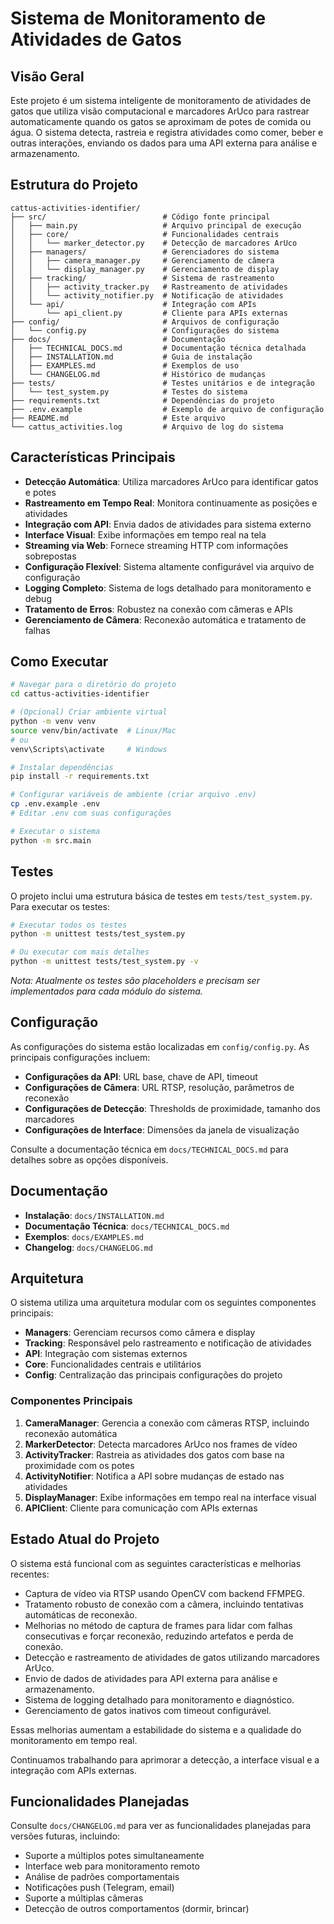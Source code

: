 # Sistema de Monitoramento de Atividades de Gatos

## Visão Geral

Este projeto é um sistema inteligente de monitoramento de atividades de gatos que utiliza visão computacional e marcadores ArUco para rastrear automaticamente quando os gatos se aproximam de potes de comida ou água. O sistema detecta, rastreia e registra atividades como comer, beber e outras interações, enviando os dados para uma API externa para análise e armazenamento.

## Estrutura do Projeto

```
cattus-activities-identifier/
├── src/                          # Código fonte principal
│   ├── main.py                   # Arquivo principal de execução
│   ├── core/                     # Funcionalidades centrais
│   │   └── marker_detector.py    # Detecção de marcadores ArUco
│   ├── managers/                 # Gerenciadores do sistema
│   │   ├── camera_manager.py     # Gerenciamento de câmera
│   │   └── display_manager.py    # Gerenciamento de display
│   ├── tracking/                 # Sistema de rastreamento
│   │   ├── activity_tracker.py   # Rastreamento de atividades
│   │   └── activity_notifier.py  # Notificação de atividades
│   └── api/                      # Integração com APIs
│       └── api_client.py         # Cliente para APIs externas
├── config/                       # Arquivos de configuração
│   └── config.py                 # Configurações do sistema
├── docs/                         # Documentação
│   ├── TECHNICAL_DOCS.md         # Documentação técnica detalhada
│   ├── INSTALLATION.md           # Guia de instalação
│   ├── EXAMPLES.md               # Exemplos de uso
│   └── CHANGELOG.md              # Histórico de mudanças
├── tests/                        # Testes unitários e de integração
│   └── test_system.py            # Testes do sistema
├── requirements.txt              # Dependências do projeto
├── .env.example                  # Exemplo de arquivo de configuração
├── README.md                     # Este arquivo
└── cattus_activities.log         # Arquivo de log do sistema
```

## Características Principais

- **Detecção Automática**: Utiliza marcadores ArUco para identificar gatos e potes
- **Rastreamento em Tempo Real**: Monitora continuamente as posições e atividades
- **Integração com API**: Envia dados de atividades para sistema externo
- **Interface Visual**: Exibe informações em tempo real na tela
- **Streaming via Web**: Fornece streaming HTTP com informações sobrepostas
- **Configuração Flexível**: Sistema altamente configurável via arquivo de configuração
- **Logging Completo**: Sistema de logs detalhado para monitoramento e debug
- **Tratamento de Erros**: Robustez na conexão com câmeras e APIs
- **Gerenciamento de Câmera**: Reconexão automática e tratamento de falhas

## Como Executar

```bash
# Navegar para o diretório do projeto
cd cattus-activities-identifier

# (Opcional) Criar ambiente virtual
python -m venv venv
source venv/bin/activate  # Linux/Mac
# ou
venv\Scripts\activate     # Windows

# Instalar dependências
pip install -r requirements.txt

# Configurar variáveis de ambiente (criar arquivo .env)
cp .env.example .env
# Editar .env com suas configurações

# Executar o sistema
python -m src.main
```

## Testes

O projeto inclui uma estrutura básica de testes em `tests/test_system.py`. Para executar os testes:

```bash
# Executar todos os testes
python -m unittest tests/test_system.py

# Ou executar com mais detalhes
python -m unittest tests/test_system.py -v
```

*Nota: Atualmente os testes são placeholders e precisam ser implementados para cada módulo do sistema.*

## Configuração

As configurações do sistema estão localizadas em `config/config.py`. As principais configurações incluem:

- **Configurações da API**: URL base, chave de API, timeout
- **Configurações de Câmera**: URL RTSP, resolução, parâmetros de reconexão
- **Configurações de Detecção**: Thresholds de proximidade, tamanho dos marcadores
- **Configurações de Interface**: Dimensões da janela de visualização

Consulte a documentação técnica em `docs/TECHNICAL_DOCS.md` para detalhes sobre as opções disponíveis.

## Documentação

- **Instalação**: `docs/INSTALLATION.md`
- **Documentação Técnica**: `docs/TECHNICAL_DOCS.md`
- **Exemplos**: `docs/EXAMPLES.md`
- **Changelog**: `docs/CHANGELOG.md`

## Arquitetura

O sistema utiliza uma arquitetura modular com os seguintes componentes principais:

- **Managers**: Gerenciam recursos como câmera e display
- **Tracking**: Responsável pelo rastreamento e notificação de atividades
- **API**: Integração com sistemas externos
- **Core**: Funcionalidades centrais e utilitários
- **Config**: Centralização das principais configurações do projeto

### Componentes Principais

1. **CameraManager**: Gerencia a conexão com câmeras RTSP, incluindo reconexão automática
2. **MarkerDetector**: Detecta marcadores ArUco nos frames de vídeo
3. **ActivityTracker**: Rastreia as atividades dos gatos com base na proximidade com os potes
4. **ActivityNotifier**: Notifica a API sobre mudanças de estado nas atividades
5. **DisplayManager**: Exibe informações em tempo real na interface visual
6. **APIClient**: Cliente para comunicação com APIs externas

## Estado Atual do Projeto

O sistema está funcional com as seguintes características e melhorias recentes:

- Captura de vídeo via RTSP usando OpenCV com backend FFMPEG.
- Tratamento robusto de conexão com a câmera, incluindo tentativas automáticas de reconexão.
- Melhorias no método de captura de frames para lidar com falhas consecutivas e forçar reconexão, reduzindo artefatos e perda de conexão.
- Detecção e rastreamento de atividades de gatos utilizando marcadores ArUco.
- Envio de dados de atividades para API externa para análise e armazenamento.
- Sistema de logging detalhado para monitoramento e diagnóstico.
- Gerenciamento de gatos inativos com timeout configurável.

Essas melhorias aumentam a estabilidade do sistema e a qualidade do monitoramento em tempo real.

Continuamos trabalhando para aprimorar a detecção, a interface visual e a integração com APIs externas.

## Funcionalidades Planejadas

Consulte `docs/CHANGELOG.md` para ver as funcionalidades planejadas para versões futuras, incluindo:
- Suporte a múltiplos potes simultaneamente
- Interface web para monitoramento remoto
- Análise de padrões comportamentais
- Notificações push (Telegram, email)
- Suporte a múltiplas câmeras
- Detecção de outros comportamentos (dormir, brincar)